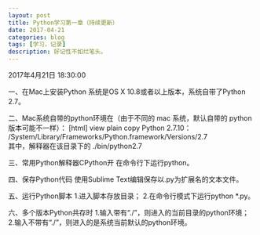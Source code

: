 ```yaml
---
layout: post
title: Python学习第一章（持续更新）
date: 2017-04-21
categories: blog
tags: [学习，记录]
description: 好记性不如烂笔头。
---
```




2017年4月21日 18:30:00

一、在Mac上安装Python
系统是OS X 10.8或者以上版本，系统自带了Python 2.7。

二、Mac系统自带的python环境在（由于不同的 mac 系统，默认自带的 python 版本可能不一样）：
[html] view plain copy
Python 2.7.10： /System/Library/Frameworks/Python.framework/Versions/2.7  
其中，解释器在该目录下的 ./bin/python2.7

三、常用Python解释器CPython开
在命令行下运行python。

四、保存Python代码
使用Sublime Text编辑保存以.py为扩展名的文本文件。

五、运行Python脚本
1.进入脚本存放目录；
2.在命令行模式下运行python *.py。

六、多个版本Python共存时
1.输入带有“./”，则进入的当前目录的python环境；
2.输入不带有“./”，则进入的是系统当前默认的python环境。